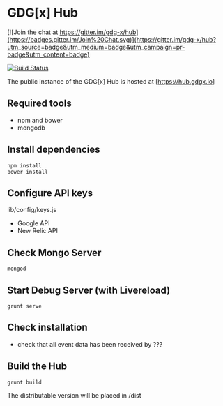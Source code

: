 GDG[x] Hub
===

[![Join the chat at https://gitter.im/gdg-x/hub](https://badges.gitter.im/Join%20Chat.svg)](https://gitter.im/gdg-x/hub?utm_source=badge&utm_medium=badge&utm_campaign=pr-badge&utm_content=badge)

[![Build Status](https://travis-ci.org/gdg-x/hub.png?branch=master)](https://travis-ci.org/gdg-x/hub)

The public instance of the GDG[x] Hub is hosted at [https://hub.gdgx.io]

## Required tools
* npm and bower
* mongodb

## Install dependencies
```
npm install
bower install
```
## Configure API keys

lib/config/keys.js
* Google API
* New Relic API

## Check Mongo Server
```
mongod
```

## Start Debug Server (with Livereload)
```
grunt serve
```
## Check installation
* check that all event data has been received by ???

## Build the Hub
```
grunt build
```
The distributable version will be placed in /dist
